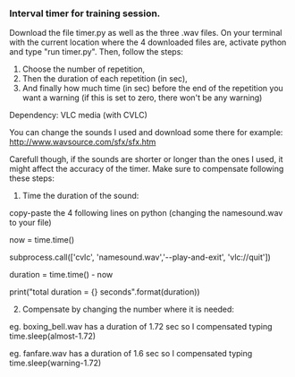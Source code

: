### Interval timer for training session.

Download the file timer.py as well as the three .wav files.
On your terminal with the current location where the 4 downloaded files are, activate python and type "run timer.py".
Then, follow the steps:
 1. Choose the number of repetition,
 2. Then the duration of each repetition (in sec),
 3. And finally how much time (in sec) before the end of the repetition you want a warning (if this is set to zero, there won't be any warning)

Dependency: VLC media (with CVLC)

You can change the sounds I used and download some there for example: http://www.wavsource.com/sfx/sfx.htm

Carefull though, if the sounds are shorter or longer than the ones I used, it might affect the accuracy of the timer.
Make sure to compensate following these steps:

 1. Time the duration of the sound:

copy-paste the 4 following lines on python (changing the namesound.wav to your file)

now = time.time()

subprocess.call(['cvlc', 'namesound.wav','--play-and-exit', 'vlc://quit'])

duration = time.time() - now

print("total duration = {} seconds".format(duration))

 2. Compensate by changing the number where it is needed:

eg. boxing_bell.wav has a duration of 1.72 sec so I compensated typing 
time.sleep(almost-1.72)

eg. fanfare.wav has a duration of 1.6 sec so I compensated typing 
time.sleep(warning-1.72)





